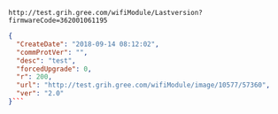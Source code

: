 `http://test.grih.gree.com/wifiModule/Lastversion?firmwareCode=362001061195`

```json
{
  "CreateDate": "2018-09-14 08:12:02",
  "commProtVer": "",
  "desc": "test",
  "forcedUpgrade": 0,
  "r": 200,
  "url": "http://test.grih.gree.com/wifiModule/image/10577/57360",
  "ver": "2.0"
}```